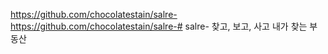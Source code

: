 https://github.com/chocolatestain/salre-https://github.com/chocolatestain/salre-# salre-
찾고, 보고, 사고 내가 찾는 부동산
